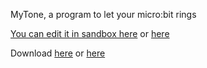 MyTone, a program to let your micro:bit rings

[You can edit it in sandbox here](https://dobby233liublog.github.io/2018/02/08/MyTone-Editor.html)
or [here](https://makecode.microbit.org/67520-75456-55013-12972)

Download [here](https://pan.baidu.com/s/1smJGq7b) or [here](http://bbs.pvpin.com/uploads/files/1520071939518-microbit-mytone-6.hex)
